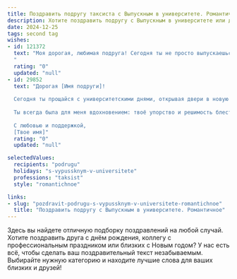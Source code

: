 ```yaml
---
title: Поздравить подругу таксиста с Выпускным в университете. Романтичное
description: Хотите поздравить подругу с Выпускным в университете или другим праздником? Наш ИИ создаст незабываемое поздравление, а вы обязательно выделитесь среди других.  
date: 2024-12-25
tags: second tag
wishes:
- id: 121372
  text: "Моя дорогая, любимая подруга! Сегодня ты не просто выпускаешься из университета, сегодня ты расправляешь крылья, готовая к взлёту! Твой путь таксиста – это путь свободы и открытий, путь, где ты сама себе капитан, а город – твой необъятный океан.  Пусть каждый километр твоего пути будет наполнен радостью, а каждая встреча – приятным удивлением.  Я желаю тебе, чтобы твоя жизнь была яркой, как неоновые огни ночного города, и чтобы каждый твой день был незабываемым путешествием!  Счастья тебе, моя дорогая, любви и всего самого прекрасного!
  "
  rating: "0"
  updated: "null"
- id: 29852
  text: "Дорогая [Имя подруги]!
  
  Сегодня ты прощайся с университетскими днями, открывая двери в новую жизнь! Поздравляю тебя с успешным окончанием учёбы и с тем, что ты стала настоящим мастером своего дела. Теперь ты — таксист, который будет вести людей по пути к мечтам и новым открытиям.
  
  Ты всегда была для меня вдохновением: твоё упорство и решимость блестят ярче любого огонька в ночном городе. Желаю тебе за рулем находить не только быстрые маршруты, но и незабываемые приключения. Пусть каждый день приносит новые радости, а дорога ведёт к счастью.
  
  С любовью и поддержкой,
  [Твое имя]"
  rating: "0"
  updated: "null"

selectedValues:
  recipients: "podrugu"
  holidays: "s-vypussknym-v-universitete"
  professions: "taksist"
  style: "romantichnoe"

links:
- slug: "pozdravit-podrugu-s-vypussknym-v-universitete-romantichnoe"
  title: "Поздравить подругу с Выпускным в университете. Романтичное"
---
```


Здесь вы найдете отличную подборку поздравлений на любой случай.
Хотите поздравить друга с днём рождения, коллегу с профессиональным праздником или близких с Новым годом? У нас есть всё, чтобы сделать ваш поздравительный текст незабываемым. Выбирайте нужную категорию и находите лучшие слова для ваших близких и друзей!
